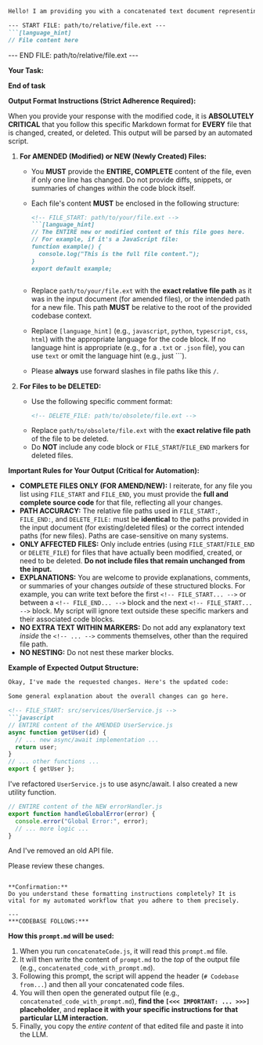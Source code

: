 
```markdown
Hello! I am providing you with a concatenated text document representing a codebase or a portion of it. Each file within this document is formatted as follows:

--- START FILE: path/to/relative/file.ext ---
```[language_hint]
// File content here
```
--- END FILE: path/to/relative/file.ext ---

**Your Task:**


**End of task**

**Output Format Instructions (Strict Adherence Required):**

When you provide your response with the modified code, it is **ABSOLUTELY CRITICAL** that you follow this specific Markdown format for **EVERY** file that is changed, created, or deleted. This output will be parsed by an automated script.

1.  **For AMENDED (Modified) or NEW (Newly Created) Files:**
    *   You **MUST** provide the **ENTIRE, COMPLETE** content of the file, even if only one line has changed. Do not provide diffs, snippets, or summaries of changes *within* the code block itself.
    *   Each file's content **MUST** be enclosed in the following structure:

        ```markdown
        <!-- FILE_START: path/to/your/file.ext -->
        ```[language_hint]
        // The ENTIRE new or modified content of this file goes here.
        // For example, if it's a JavaScript file:
        function example() {
          console.log("This is the full file content.");
        }
        export default example;
        ```
        <!-- FILE_END: path/to/your/file.ext -->
        ```
    *   Replace `path/to/your/file.ext` with the **exact relative file path** as it was in the input document (for amended files), or the intended path for a new file. This path **MUST** be relative to the root of the provided codebase context.
    *   Replace `[language_hint]` (e.g., `javascript`, `python`, `typescript`, `css`, `html`) with the appropriate language for the code block. If no language hint is appropriate (e.g., for a `.txt` or `.json` file), you can use `text` or omit the language hint (e.g., just ```).
    *   Please **always** use forward slashes in file paths like this `/`.

2.  **For Files to be DELETED:**
    *   Use the following specific comment format:
        ```markdown
        <!-- DELETE_FILE: path/to/obsolete/file.ext -->
        ```
    *   Replace `path/to/obsolete/file.ext` with the **exact relative file path** of the file to be deleted.
    *   Do **NOT** include any code block or `FILE_START`/`FILE_END` markers for deleted files.

**Important Rules for Your Output (Critical for Automation):**

*   **COMPLETE FILES ONLY (FOR AMEND/NEW):** I reiterate, for any file you list using `FILE_START` and `FILE_END`, you must provide the **full and complete source code** for that file, reflecting all your changes.
*   **PATH ACCURACY:** The relative file paths used in `FILE_START:`, `FILE_END:`, and `DELETE_FILE:` must be **identical** to the paths provided in the input document (for existing/deleted files) or the correct intended paths (for new files). Paths are case-sensitive on many systems.
*   **ONLY AFFECTED FILES:** Only include entries (using `FILE_START`/`FILE_END` or `DELETE_FILE`) for files that have actually been modified, created, or need to be deleted. **Do not include files that remain unchanged from the input.**
*   **EXPLANATIONS:** You are welcome to provide explanations, comments, or summaries of your changes *outside* of these structured blocks. For example, you can write text before the first `<!-- FILE_START... -->` or between a `<!-- FILE_END... -->` block and the next `<!-- FILE_START... -->` block. My script will ignore text outside these specific markers and their associated code blocks.
*   **NO EXTRA TEXT WITHIN MARKERS:** Do not add any explanatory text *inside* the `<!-- ... -->` comments themselves, other than the required file path.
*   **NO NESTING:** Do not nest these marker blocks.

**Example of Expected Output Structure:**

```markdown
Okay, I've made the requested changes. Here's the updated code:

Some general explanation about the overall changes can go here.

<!-- FILE_START: src/services/UserService.js -->
```javascript
// ENTIRE content of the AMENDED UserService.js
async function getUser(id) {
  // ... new async/await implementation ...
  return user;
}
// ... other functions ...
export { getUser };
```
<!-- FILE_END: src/services/UserService.js -->

I've refactored `UserService.js` to use async/await. I also created a new utility function.

<!-- FILE_START: src/utils/errorHandler.js -->
```javascript
// ENTIRE content of the NEW errorHandler.js
export function handleGlobalError(error) {
  console.error("Global Error:", error);
  // ... more logic ...
}
```
<!-- FILE_END: src/utils/errorHandler.js -->

And I've removed an old API file.

<!-- DELETE_FILE: src/legacy/api.js -->

Please review these changes.
```

**Confirmation:**
Do you understand these formatting instructions completely? It is vital for my automated workflow that you adhere to them precisely.

---
***CODEBASE FOLLOWS:***
```

**How this `prompt.md` will be used:**

1.  When you run `concatenateCode.js`, it will read this `prompt.md` file.
2.  It will then write the content of `prompt.md` to the *top* of the output file (e.g., `concatenated_code_with_prompt.md`).
3.  Following this prompt, the script will append the header (`# Codebase from...`) and then all your concatenated code files.
4.  You will then open the generated output file (e.g., `concatenated_code_with_prompt.md`), **find the `[<<< IMPORTANT: ... >>>]` placeholder**, and **replace it with your specific instructions for that particular LLM interaction.**
5.  Finally, you copy the *entire content* of that edited file and paste it into the LLM.